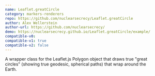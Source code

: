 ```yaml
---
name: Leaflet.greatCircle
category: markers-renderers
repo: https://github.com/nuclearsecrecy/Leaflet.greatCircle
author: Alex Wellerstein
author-url: https://github.com/nuclearsecrecy/
demo: https://nuclearsecrecy.github.io/Leaflet.greatCircle/example/
compatible-v0:
compatible-v1: true
compatible-v2: false
---
```


A wrapper class for the Leaflet.js Polygon object that draws true "great circles" (showing true geodesic, spherical paths) that wrap around the Earth.
